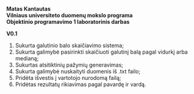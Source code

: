 **Matas Kantautas** <br>
**Vilniaus universiteto duomenų mokslo programa** <br>
**Objektinio programavimo 1 laboratorinis darbas**

**V0.1** <br>
1. Sukurta galutinio balo skaičiavimo sistema;
2. Sukurta galimybė pasirinkti skaičiuoti galutinį balą pagal vidurkį arba medianą;
3. Sukurtas atsitiktinių pažymių generavimas;
4. Sukurta galimybė nuskaityti duomenis iš .txt failo;
5. Pridėta išvestis į vartotojo nurodomą failą;
6. Pridėtas rezultatų rikiavimas pagal pavardę ir vardą.
